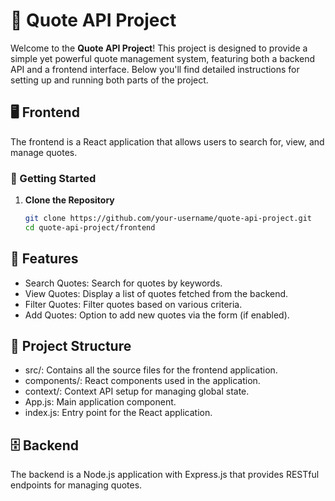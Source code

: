 # 📜 Quote API Project

Welcome to the **Quote API Project**! This project is designed to provide a simple yet powerful quote management system, featuring both a backend API and a frontend interface. Below you'll find detailed instructions for setting up and running both parts of the project.

## 🖥️ Frontend

The frontend is a React application that allows users to search for, view, and manage quotes.

### 🚀 Getting Started

1. **Clone the Repository**
   ```bash
   git clone https://github.com/your-username/quote-api-project.git
   cd quote-api-project/frontend
## 🔧 Features
- Search Quotes: Search for quotes by keywords.
- View Quotes: Display a list of quotes fetched from the backend.
- Filter Quotes: Filter quotes based on various criteria.
- Add Quotes: Option to add new quotes via the form (if enabled).
## 📂 Project Structure
- src/: Contains all the source files for the frontend application.
- components/: React components used in the application.
- context/: Context API setup for managing global state.
- App.js: Main application component.
- index.js: Entry point for the React application.
## 🗄️ Backend
The backend is a Node.js application with Express.js that provides RESTful endpoints for managing quotes.
